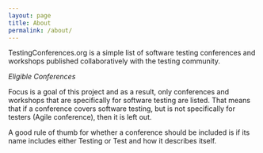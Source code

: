 ```yaml
---
layout: page
title: About
permalink: /about/
---
```


TestingConferences.org is a simple list of software testing conferences and workshops published collaboratively with the testing community.

_Eligible Conferences_

Focus is a goal of this project and as a result, only conferences and workshops that are specifically for software testing are listed. That means that if a conference covers software testing, but is not specifically for testers (Agile conference), then it is left out.

A good rule of thumb for whether a conference should be included is if its name includes either Testing or Test and how it describes itself.
